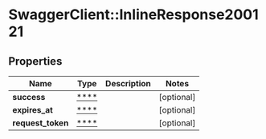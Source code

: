 # SwaggerClient::InlineResponse200121

## Properties
Name | Type | Description | Notes
------------ | ------------- | ------------- | -------------
**success** | [****](.md) |  | [optional] 
**expires_at** | [****](.md) |  | [optional] 
**request_token** | [****](.md) |  | [optional] 

